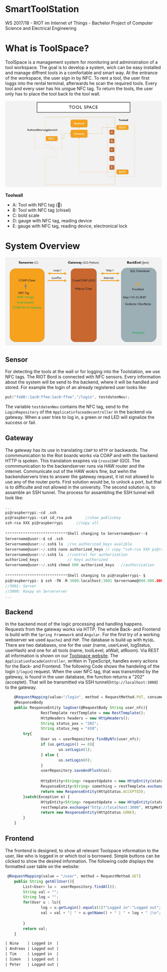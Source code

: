 # SmartToolStation
  
WS 2017/18 - RIOT im Internet of Things - Bachelor Project of Computer Science and Electrical Engineering 
   
# What is ToolSpace?
  
ToolSpace is a management system for monitoring and administration of a tool workspace.
The goal is to develop a system, wich can be easy installed and manage diffrent tools in a comfortable and smart way.
At the entrance of the workspace, the user sign in by NFC. To rent a tool, the user first loggs into the rental terminal, afterwards he scan the required tools.
Every tool and every user has his unigue NFC tag. 
To return the tools, the user only has to place the tool back to the tool wall.
        
![Toolspaceübersicht](images/ToolSpace_Uebersicht.jpg)

**Toolwall**
  
  - A: Tool with NFC tag (:hammer:)
  - B: Tool with NFC tag (chisel)
  - C: bold scale
  - D: gauge with NFC tag, reading device
  - E: gauge with NFC tag, reading device, electronical lock
  


    
# System Overview
   
![Planungsübersicht](images/aufbau_Toolspace.JPG)


## Sensor

For detecting the tools at the wall or for logging into the Toolstation, we use NFC tags. The RIOT Bord is connected with NFC sensors. Every information about the system will be send to the backend, where it will be handled and stored. For example the login of an already registered user looks like:

``` c
put("fe80::1ac0:ffee:1ac0:ffee","/login", testdatenNeu);
```

The variable `testdatenNeu` contains the NFC tag, send to the `LoginRepository` of the `Applicatinfaceadecontroller` in the backend via gateway. When a user tries to log in, a green or red LED will signalize the success or fail.

## Gateway

The gateway has its use in translating `COAP` to `HTTP` or backwards. The commmunication to the Riot boards works via COAP and with the backend HTTP is spoken. This translation exspires via `CrossCOAP` (GO). The commmunication to the backendserver runs via HAW router and the internet. Communicate out of the HAW wokrs fine, but wehn the backendservers tries to answer the gateway request, it ist not allowed to use any of the router ports. First solution would be, to unlock a port, but that is to difficulte and not allowed in the university. The second solution is, to assamble an SSH tunnel. The process for assambling the SSH tunnel will look like:

``` go
...
pi@raspberrypi:~cd .ssh		
pi@raspberrypi:~cat id_rsa.pub		//show publickey
ssh-rsa XXX pi@raspberrypi		//copy all

****************************Shell changing to Servername@user:~$
Servername@user:~$ cd .ssh
Servername@user:~/.ssh$ ls	//no authorized_keys avalible
Servername@user:~/.ssh$ nano authorized_keys // copy "ssh-rsa XXX pi@raspberrypi" into the file
Servername@user:~/.ssh$ ls	//control for authorization
authorized_keys				// Keys authorized
Servername@user:~/.ssh$ chmod 600 authorized_keys	//authorization

****************************Shell changing to pi@raspberrypi~ $
pi@raspberrypi~ $ ssh -fN -R 3000:localhost:3001 Servername@000.000.000.000 //reverse ssh
//3001: Server
//3000: Raspy an Servererver
...
```

## Backend

In the backend most of the logic processing and handling happens. Requests from the gateway works via HTTP. The whole Back- and Frontend is build with the `Spring Framework` and `Angular`. For the first try of a working webserver we used `Apache2` and `PHP`. The database is build up with `MySQL`. There are two databases, one for the user (name, userLevel, logStatus, userHash) and one for all tools (name, toolLevel, atWall, atRoom). Via REST all information is shown on our [Toolspace website](http://141.22.28.87/). The `ApplicationFacadeController`, written in TypeScript, handles every actions for the Back- and Frontend. The following Code shows the handeling of the login (`/login`) request. When the user NFC tag, that was transmitted by the gateway, is found in the user database, the function returns a "202" (acceptet). That will be transmitted via SSH tunnel(`http://localhost:3000`) to the gateway.

``` ts
    @RequestMapping(value="/login", method = RequestMethod.PUT, consumes = {MediaType.TEXT_PLAIN_VALUE}, produces = "text/plain")
    @ResponseBody
    public ResponseEntity logUser(@RequestBody String user_nfc){
                RestTemplate restTemplate = new RestTemplate();
                HttpHeaders headers = new HttpHeaders();
                String status_pos = "202";
                String status_neg = "410";
        try{
                User us = userRepository.findByNfc(user_nfc);
                if (us.getLogin() == 0){
                        us.setLogin(1);
                } else {
                        us.setLogin(0);
                }
                userRepository.saveAndFlush(us);

                HttpEntity<String> requestUpdate = new HttpEntity(status_pos, headers);
                ResponseEntity<String> something = restTemplate.exchange("http://localhost:3000", HttpMethod.PUT, requestUpdate, String.class);
                return new ResponseEntity(HttpStatus.ACCEPTED);
        }catch(Exception e) {
                HttpEntity<String> requestUpdate = new HttpEntity(status_neg, headers);
                restTemplate.exchange("http://localhost:3000", HttpMethod.PUT, requestUpdate, Void.class);
                return new ResponseEntity(HttpStatus.GONE);
        }
    }
```

## Frontend

The frontend is designed, to show all relevant Toolspace information to the user, like who is logged in or which tool is borrowed. Simple buttons can be clicked to show the desired information. The following code displays the formatted user table on the website:

``` ts
 @RequestMapping(value = "/user", method = RequestMethod.GET)
    public String getAllUser(){
        List<User> lu =  userRepository.findAll();
        String val = "";
        String log = "";
        for(User u : lu){
                log = u.getLogin().equals(1)?"Logged in":"Logged out";
                val = val + "| " + u.getName() + " | " + log + " |\n";

        }
        return val;
    }
```

``` html
| Nina    | Logged in  |
| Andreas | Logged out |
| Tim     | Logged in  |
| Simon   | Logged out |
| Peter   | Logged out |
```
